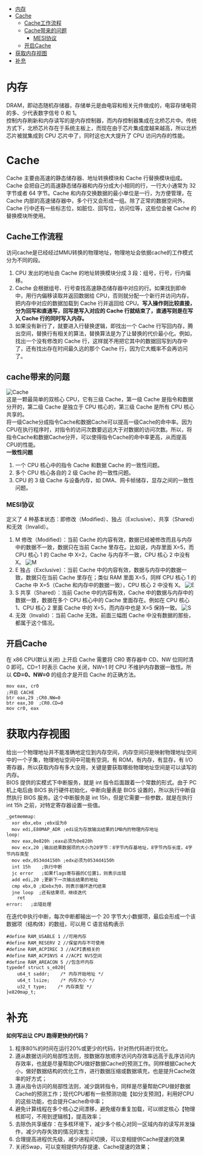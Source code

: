 <!-- toc -->
- [内存](#内存)
- [Cache](#cache)
    - [Cache工作流程](#cache工作流程)
    - [Cache带来的问题](#cache带来的问题)
        - [MESI协议](#mesi协议)
    - [开启Cache](#开启cache)
- [获取内存视图](#获取内存视图)
- [补充](#补充)
<!-- tocstop -->

# 内存
DRAM，即动态随机存储器，存储单元是由电容和相关元件做成的，电容存储电荷的多、少代表数字信号 0 和 1。  
控制内存刷新和内存读写的是内存控制器，而内存控制器集成在北桥芯片中。传统方式下，北桥芯片存在于系统主板上，而现在由于芯片集成度越来越高，所以北桥芯片被就集成到 CPU 芯片中了，同时这也大大提升了 CPU 访问内存的性能。  

# Cache
Cache 主要由高速的静态储存器、地址转换模块和 Cache 行替换模块组成。  
Cache 会把自己的高速静态储存器和内存分成大小相同的行，一行大小通常为 32 字节或者 64 字节。Cache 和内存交换数据的最小单位是一行，为方便管理，在 Cache 内部的高速储存器中，多个行又会形成一组。除了正常的数据空间外，Cache 行中还有一些标志位，如脏位、回写位，访问位等，这些位会被 Cache 的替换模块所使用。
## Cache工作流程
访问cache是已经经过MMU转换的物理地址，物理地址会依据cache的工作模式分为不同的段。  
1. CPU 发出的地址由 Cache 的地址转换模块分成 3 段：组号，行号，行内偏移。
2. Cache 会根据组号、行号查找高速静态储存器中对应的行。如果找到即命中，用行内偏移读取并返回数据给 CPU，否则就分配一个新行并访问内存，把内存中对应的数据加载到 Cache 行并返回给 CPU。**写入操作则比较直接，分为回写和直通写，回写是写入对应的 Cache 行就结束了，直通写则是在写入 Cache 行的同时写入内存。**
3. 如果没有新行了，就要进入行替换逻辑，即找出一个 Cache 行写回内存，腾出空间，替换行有相关的算法，替换算法是为了让替换的代价最小化。例如，找出一个没有修改的 Cache 行，这样就不用把它其中的数据回写到内存中了，还有找出存在时间最久远的那个 Cache 行，因为它大概率不会再访问了。
## cache带来的问题
![Cache](./images/cache.png)  
这是一颗最简单的双核心 CPU，它有三级 Cache，第一级 Cache 是指令和数据分开的，第二级 Cache 是独立于 CPU 核心的，第三级 Cache 是所有 CPU 核心共享的。  
将一级Cache分成指令Cache和数据Cache可以提高一级Cache的命中率。因为CPU在执行程序时，对指令的访问次数要远远大于对数据的访问次数。所以，将指令Cache和数据Cache分开，可以使得指令Cache的命中率更高，从而提高CPU的性能。  
**一致性问题**  
1. 一个 CPU 核心中的指令 Cache 和数据 Cache 的一致性问题。
2. 多个 CPU 核心各自的 2 级 Cache 的一致性问题。
3. CPU 的 3 级 Cache 与设备内存，如 DMA、网卡帧储存，显存之间的一致性问题。  
### MESI协议
定义了 4 种基本状态：即修改（Modified）、独占（Exclusive）、共享（Shared）和无效（Invalid）。  
1. M 修改（Modified）：当前 Cache 的内容有效，数据已经被修改而且与内存中的数据不一致，数据只在当前 Cache 里存在。比如说，内存里面 X=5，而 CPU 核心 1 的 Cache 中 X=2，Cache 与内存不一致，CPU 核心 2 中没有 X。
![M](./images/M.png)
2. E 独占（Exclusive）：当前 Cache 中的内容有效，数据与内存中的数据一致，数据只在当前 Cache 里存在；类似 RAM 里面 X=5，同样 CPU 核心 1 的 Cache 中 X=5（Cache 和内存中的数据一致），CPU 核心 2 中没有 X。
![E](./images/E.png)
3. S 共享（Shared）：当前 Cache 中的内容有效，Cache 中的数据与内存中的数据一致，数据在多个 CPU 核心中的 Cache 里面存在。例如在 CPU 核心 1、CPU 核心 2 里面 Cache 中的 X=5，而内存中也是 X=5 保持一致。
![S](./images/S.png)
4. 无效（Invalid）：当前 Cache 无效。前面三幅图 Cache 中没有数据的那些，都属于这个情况。
## 开启Cache
在 x86 CPU(默认关闭) 上开启 Cache 需要将 CR0 寄存器中 CD、NW 位同时清 0 即可。CD=1 时表示 Cache 关闭，NW=1 时 CPU 不维护内存数据一致性。所以 **CD=0、NW=0** 的组合才是开启 Cache 的正确方法。  
```
mov eax, cr0
;开启 CACHE    
btr eax,29 ;CR0.NW=0
btr eax,30  ;CR0.CD=0
mov cr0, eax
```

# 获取内存视图
给出一个物理地址并不能准确地定位到内存空间，内存空间只是映射物理地址空间中的一个子集，物理地址空间中可能有空洞，有 ROM，有内存，有显存，有 I/O 寄存器，所以获取内存有多大没用，关键是要获取哪些物理地址空间是可以读写的内存。  
BIOS 提供的实模式下中断服务，就是 int 指令后面跟着一个常数的形式。由于 PC 机上电后由 BIOS 执行硬件初始化，中断向量表是 BIOS 设置的，所以执行中断自然执行 BIOS 服务。这个中断服务是 int 15h，但是它需要一些参数，就是在执行 int 15h 之前，对特定寄存器设置一些值。  
```
_getmemmap:
  xor ebx,ebx ;ebx设为0
  mov edi,E80MAP_ADR ;edi设为存放输出结果的1MB内的物理内存地址
loop:
  mov eax,0e820h ;eax必须为0e820h
  mov ecx,20 ;输出结果数据项的大小为20字节：8字节内存基地址，8字节内存长度，4字节内存类型
  mov edx,0534d4150h ;edx必须为0534d4150h
  int 15h    ;执行中断
  jc error   ;如果flags寄存器的C位置1，则表示出错
  add edi,20 ;更新下一次输出结果的地址
  cmp ebx,0 ;如ebx为0，则表示循环迭代结束
  jne loop  ;还有结果项，继续迭代
    ret
error:   ;出错处理
```
在迭代中执行中断，每次中断都输出一个 20 字节大小数据项，最后会形成一个该数据项（结构体）的数组，可以用 C 语言结构表示
```
#define RAM_USABLE 1 //可用内存
#define RAM_RESERV 2 //保留内存不可使用
#define RAM_ACPIREC 3 //ACPI表相关的
#define RAM_ACPINVS 4 //ACPI NVS空间
#define RAM_AREACON 5 //包含坏内存
typedef struct s_e820{
    u64_t saddr;    /* 内存开始地址 */
    u64_t lsize;    /* 内存大小 */
    u32_t type;    /* 内存类型 */
}e820map_t;
```
# 补充
**如何写出让 CPU 跑得更快的代码？**  
1. 程序80%的时间在运行20%或更少的代码，针对热代码进行优化。  
2. 遵从数据访问的局部性法则，按数据存放顺序访问内存效率远高于乱序访问内存效率，也就是尽量帮助CPU做好数据Cache的预测工作。同样根据Cache大小，做好数据结构的优化工作，进行数据压缩或数据填充，也是提升Cache效率的好方式；
3. 遵从指令访问的局部性法则，减少跳转指令，同样是尽量帮助CPU做好数据Cache的预测工作；现代CPU都有一些预测功能【如分支预测】，利用好CPU的这些功能，也会提升Cache命中率；
4. 避免计算线程在多个核心之间漂移，避免缓存重复加载，可以绑定核心【物理核即可，不用到逻辑核】，提高效率；
5. 去除伪共享缓存：在多核环境下，减少多个核心对同一区域内存的读写并发操作，减少内存失效的情况的发生；
6. 合理提高进程优先级，减少进程间切换，可以变相提供Cache提速的效果
7. 关闭Swap，可以变相提供内存提速、Cache提速的效果；